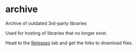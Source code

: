 # archive
Archive of outdated 3rd-party libraries

Used for hosting of libraries that no longer exist.


Head to the [Releases](https://github.com/integratedexperts/archive/releases) tab and get the links to download files.
